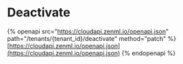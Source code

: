 # Deactivate

{% openapi src="https://cloudapi.zenml.io/openapi.json" path="/tenants/{tenant_id}/deactivate" method="patch" %}
[https://cloudapi.zenml.io/openapi.json](https://cloudapi.zenml.io/openapi.json)
{% endopenapi %}
